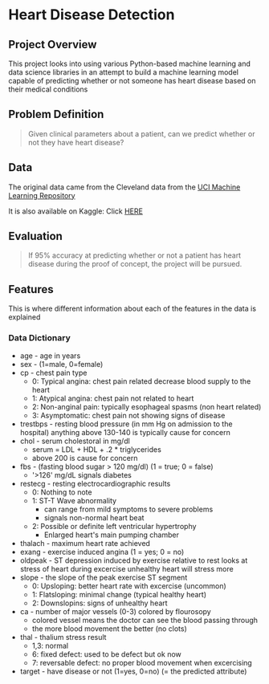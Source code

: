 # Heart Disease Detection

## Project Overview
This project looks into using various Python-based machine learning and data science libraries in an attempt to build a machine learning model capable of predicting whether or not someone has heart disease based on their medical conditions

## Problem Definition
  > Given clinical parameters about a patient, can we predict whether or not they have heart disease?

## Data
The original data came from the Cleveland data from the [UCI Machine Learning Repository](https://archive.ics.uci.edu/ml/datasets/heart+Disease)

It is also available on Kaggle: Click [HERE](https://www.kaggle.com/cherngs/heart-disease-cleveland-uci)

## Evaluation
  > If 95% accuracy at predicting whether or not a patient has heart disease during the proof of concept, the project will be pursued.

## Features
This is where different information about each of the features in the data is explained
### Data Dictionary
  * age - age in years
  * sex - (1=male, 0=female)
  * cp - chest pain type
    - 0: Typical angina: chest pain related decrease blood supply to the heart
    - 1: Atypical angina: chest pain not related to heart
    - 2: Non-anginal pain: typically esophageal spasms (non heart related)
    - 3: Asymptomatic: chest pain not showing signs of disease
  * trestbps - resting blood pressure (in mm Hg on admission to the hospital) anything above 130-140 is typically cause for concern
  * chol - serum cholestoral in mg/dl
    - serum = LDL + HDL + .2 * triglycerides
    - above 200 is cause for concern
  * fbs - (fasting blood sugar > 120 mg/dl) (1 = true; 0 = false)
    - '>126' mg/dL signals diabetes
  * restecg - resting electrocardiographic results
    - 0: Nothing to note
    - 1: ST-T Wave abnormality
      * can range from mild symptoms to severe problems
      * signals non-normal heart beat
    - 2: Possible or definite left ventricular hypertrophy
      * Enlarged heart's main pumping chamber
  * thalach - maximum heart rate achieved
  * exang - exercise induced angina (1 = yes; 0 = no)
  * oldpeak - ST depression induced by exercise relative to rest looks at stress of heart during excercise unhealthy heart will stress more
  * slope - the slope of the peak exercise ST segment
    - 0: Upsloping: better heart rate with excercise (uncommon)
    - 1: Flatsloping: minimal change (typical healthy heart)
    - 2: Downslopins: signs of unhealthy heart
  * ca - number of major vessels (0-3) colored by flourosopy
    - colored vessel means the doctor can see the blood passing through
    - the more blood movement the better (no clots)
  * thal - thalium stress result
    - 1,3: normal
    - 6: fixed defect: used to be defect but ok now
    - 7: reversable defect: no proper blood movement when excercising
  * target - have disease or not (1=yes, 0=no) (= the predicted attribute)
